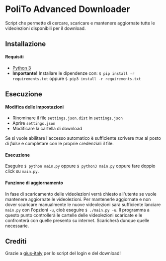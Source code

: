 # PoliTo Advanced Downloader
Script che permette di cercare, scaricare e mantenere aggiornate tutte le videolezioni disponibili per il download.

## Installazione
#### Requisiti
* [Python 3](https://www.python.org/downloads/)
* **Importante!** Installare le dipendenze con: `$ pip install -r requirements.txt` oppure `$ pip3 install -r requirements.txt`

## Esecuzione
#### Modifica delle impostazioni
* Rinominare il file `settings.json.dist` in `settings.json`
* Aprire `settings.json`
* Modificare la cartella di download

Se si vuole abilitare l'accesso automatico è sufficiente scrivere *true* al posto di *false* e completare
con le proprie credenziali il file.

#### Esecuzione
Eseguire `$ python main.py` oppure `$ python3 main.py` oppure fare doppio click su `main.py`.

#### Funzione di aggiornamento
In fase di scaricamento delle videolezioni verrà chiesto all'utente se vuole mantenere aggiornate le videolezioni.
Per mantenerle aggiornate e non dover scaricare manualmente le nuove videolezioni sarà sufficiente lanciare `main.py`
con l'opzioni `-u`, cioè eseguire `$ ./main.py -u`. Il programma a questo punto controllerà le cartelle delle
videolezioni scaricate e le confronterà con quelle presento su internet. Scaricherà dunque quelle necessarie.

## Crediti
Grazie a [gius-italy](https://github.com/gius-italy) per lo script del login e del download!
